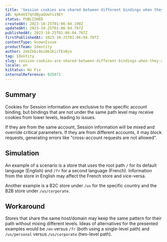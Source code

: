 ```yaml
---
title: 'Session cookies are shared between different bindings when they are not in the same path level'
id: 4pKeUI7qtdByaQowYs19Et
status: PUBLISHED
createdAt: 2023-10-25T01:06:04.190Z
updatedAt: 2023-10-25T01:06:04.707Z
publishedAt: 2023-10-25T01:06:04.707Z
firstPublishedAt: 2023-10-25T01:06:04.707Z
contentType: knownIssue
productTeam: Identity
author: 2mXZkbi0oi061KicTExNjo
tag: Identity
slug: session-cookies-are-shared-between-different-bindings-when-they-are-not-in-the-same-path-level
locale: en
kiStatus: No Fix
internalReference: 925071
---
```


## Summary


Cookies for Session information are exclusive to the specific account binding, but bindings that are not under the same path level may receive cookies from lower levels, leading to issues.

If they are from the same account, Session information will be mixed and override critical parameters. If they are from different accounts, it may block requests, generating errors like "cross-account requests are not allowed".


##

## Simulation


An example of a scenario is a store that uses the root path `/` for its default language (English) and `/fr` for a second language (French). Information from the store in English may affect the French store and vice-versa.

Another example is a B2C store under `/us` for the specific country and the B2B store under `/us/corporate`.


##

## Workaround


Stores that share the same host/domain may keep the same pattern for their path without mixing different levels. Ideas of alternatives for the presented examples would be `/en` versus `/fr` (both using a single-level path) and `/us/personal` versus `/us/corporate` (two-level path).




